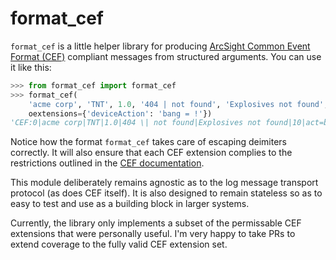 format_cef
==========

`format_cef` is a little helper library for producing [ArcSight Common Event
Format (CEF)][CEF] compliant messages from structured arguments. You can use it
like this:

```python
>>> from format_cef import format_cef
>>> format_cef(
    'acme corp', 'TNT', 1.0, '404 | not found', 'Explosives not found', 10
    oextensions={'deviceAction': 'bang = !'})
'CEF:0|acme corp|TNT|1.0|404 \| not found|Explosives not found|10|act=bang \= !'
```

Notice how the format `format_cef` takes care of escaping deimiters correctly.
It will also ensure that each CEF extension complies to the restrictions
outlined in the [CEF documentation][CEF].

This module deliberately remains agnostic as to the log message transport
protocol (as does CEF itself). It is also designed to remain stateless so as to
easy to test and use as a building block in larger systems.

Currently, the library only implements a subset of the permissable CEF
extensions that were personally useful. I'm very happy to take PRs to extend
coverage to the fully valid CEF extension set.

[CEF]: https://www.protect724.hpe.com/servlet/JiveServlet/downloadBody/1072-102-9-20354/CommonEventFormatv23.pdf
